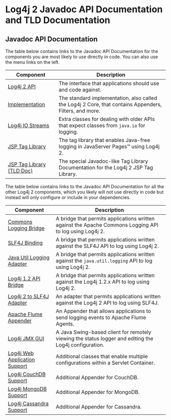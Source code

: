 <!-- vim: set syn=markdown : -->
<!--
    Licensed to the Apache Software Foundation (ASF) under one or more
    contributor license agreements.  See the NOTICE file distributed with
    this work for additional information regarding copyright ownership.
    The ASF licenses this file to You under the Apache License, Version 2.0
    (the "License"); you may not use this file except in compliance with
    the License.  You may obtain a copy of the License at

         http://www.apache.org/licenses/LICENSE-2.0

    Unless required by applicable law or agreed to in writing, software
    distributed under the License is distributed on an "AS IS" BASIS,
    WITHOUT WARRANTIES OR CONDITIONS OF ANY KIND, either express or implied.
    See the License for the specific language governing permissions and
    limitations under the License.
-->

# Log4j 2 Javadoc API Documentation and TLD Documentation

## Javadoc API Documentation

The table below contains links to the Javadoc API Documentation for the components you are most likely to use
directly in code. You can also use the menu links on the left.

Component | Description
--------- | -----------
[Log4j 2 API](log4j-api/apidocs/index.html) | The interface that applications should use and code against.
[Implementation](log4j-core/apidocs/index.html) | The standard implementation, also called the Log4j 2 Core, that contains Appenders, Filters, and more.
[Log4j IO Streams](log4j-iostreams/apidocs/index.html) | Extra classes for dealing with older APIs that expect classes from `java.io` for logging.
[JSP Tag Library](log4j-taglib/apidocs/index.html) | The tag library that enables Java-free logging in JavaServer Pages™ using Log4j 2.
[JSP Tag Library (TLD Doc)](log4j-taglib/tlddoc/index.html) | The special Javadoc-like Tag Library Documentation for the Log4j 2 JSP Tag Library.

The table below contains links to the Javadoc API Documentation for all the other Log4j 2 components, which you
likely will not use directly in code but instead will only configure or include in your dependencies.

Component | Description
--------- | -----------
[Commons Logging Bridge](log4j-jcl/apidocs/index.html) | A bridge that permits applications written against the Apache Commons Logging API to log using Log4j 2.
[SLF4J Binding](log4j-slf4j-impl/apidocs/index.html) | A bridge that permits applications written against the SLF4J API to log using Log4j 2.
[Java Util Logging Adapter](log4j-jul/apidocs/index.html) | A bridge that permits applications written against the `java.util.logging` API to log using Log4j 2.
[Log4j 1.2 API Bridge](log4j-1.2-api/apidocs/index.html) | A bridge that permits applications written against the Log4j 1.2.x API to log using Log4j 2.
[Log4j 2 to SLF4J Adapter](log4j-to-slf4j/apidocs/index.html) | An adapter that permits applications written against the Log4j 2 API to log using SLF4J.
[Apache Flume Appender](log4j-flume-ng/apidocs/index.html) | An Appender that allows applications to send logging events to Apache Flume Agents.
[Log4j JMX GUI](log4j-jmx-gui/apidocs/index.html) | A Java Swing-based client for remotely viewing the status logger and editing the Log4j configuration.
[Log4j Web Application Support](log4j-web/apidocs/index.html) | Additional classes that enable multiple configurations within a Servlet Container.
[Log4j CouchDB Support](log4j-couchdb/apidocs/index.html) | Additional Appender for CouchDB.
[Log4j MongoDB Support](log4j-mongodb/apidocs/index.html) | Additional Appender for MongoDB.
[Log4j Cassandra Support](log4j-cassandra/apidocs/index.html) | Additional Appender for Cassandra.
